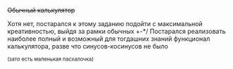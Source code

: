 ~~Обычный калькулятор~~ 

Хотя нет, постарался к этому заданию подойти с максимальной креативностью, выйдя за рамки обычных +-*/
Постарался реализовать наиболее полный и возможный для тогдашних знаний функционал калькулятора, разве что синусов-косинусов не было

<sub> (зато есть маленькая пасхалочка) </sub>
